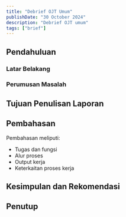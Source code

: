 ```yaml
---
title: "Debrief OJT Umum"
publishDate: "30 October 2024"
description: "Debrief OJT umum"
tags: ["brief"]
---
```


## Pendahuluan

### Latar Belakang

### Perumusan Masalah

## Tujuan Penulisan Laporan

## Pembahasan

Pembahasan meliputi:

- Tugas dan fungsi
- Alur proses
- Output kerja
- Keterkaitan proses kerja

## Kesimpulan dan Rekomendasi

## Penutup